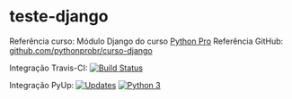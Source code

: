 # teste-django

Referência curso: Módulo Django do curso [Python Pro](https://python.pro.br)
Referência GitHub: [github.com/pythonprobr/curso-django](https://github.com/pythonprobr/curso-django)


Integração Travis-CI:
    [![Build Status](https://travis-ci.com/victorbaptistalemos/teste-django.svg?branch=main)](https://travis-ci.com/victorbaptistalemos/teste-django)

Integração PyUp:
    [![Updates](https://pyup.io/repos/github/victorbaptistalemos/libpythonpro/shield.svg)](https://pyup.io/repos/github/victorbaptistalemos/teste-django/)
    [![Python 3](https://pyup.io/repos/github/victorbaptistalemos/libpythonpro/python-3-shield.svg)](https://pyup.io/repos/github/victorbaptistalemos/teste-django/)

